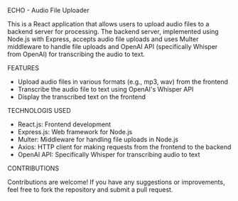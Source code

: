 
ECHO - Audio File Uploader 

This is a React application that allows users to upload audio files to a backend server for processing. The backend server, implemented using Node.js with Express, accepts audio file uploads and uses Multer middleware to handle file uploads and OpenAI API (specifically Whisper from OpenAI) for transcribing the audio to text.

FEATURES
- Upload audio files in various formats (e.g., mp3, wav) from the frontend
- Transcribe the audio file to text using OpenAI's Whisper API
- Display the transcribed text on the frontend

TECHNOLOGIS USED
- React.js: Frontend development
- Express.js: Web framework for Node.js
- Multer: Middleware for handling file uploads in Node.js
- Axios: HTTP client for making requests from the frontend to the backend
- OpenAI API: Specifically Whisper for transcribing audio to text

CONTRIBUTIONS

Contributions are welcome! If you have any suggestions or improvements, feel free to fork the repository and submit a pull request.